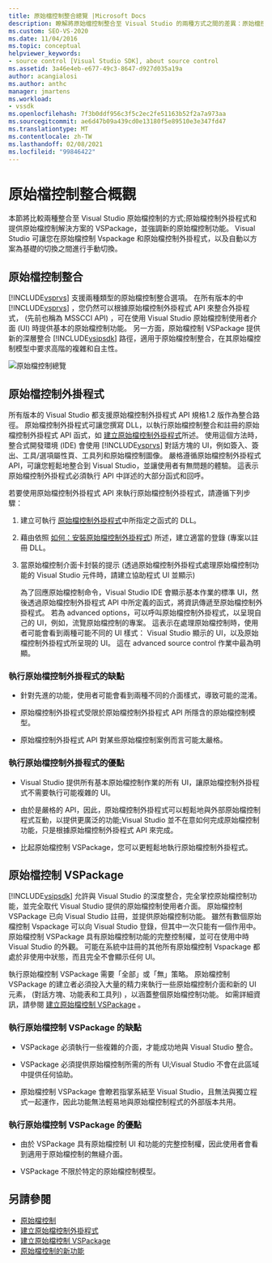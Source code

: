 ```yaml
---
title: 原始檔控制整合總覽 |Microsoft Docs
description: 瞭解將原始檔控制整合至 Visual Studio 的兩種方式之間的差異：原始檔控制外掛程式和 VSPackage。
ms.custom: SEO-VS-2020
ms.date: 11/04/2016
ms.topic: conceptual
helpviewer_keywords:
- source control [Visual Studio SDK], about source control
ms.assetid: 3a46e4eb-e677-49c3-8647-d927d035a19a
author: acangialosi
ms.author: anthc
manager: jmartens
ms.workload:
- vssdk
ms.openlocfilehash: 7f3b0ddf956c3f5c2ec2fe51163b52f2a7a973aa
ms.sourcegitcommit: ae6d47b09a439cd0e13180f5e89510e3e347fd47
ms.translationtype: MT
ms.contentlocale: zh-TW
ms.lasthandoff: 02/08/2021
ms.locfileid: "99846422"
---
```

# <a name="source-control-integration-overview"></a>原始檔控制整合概觀
本節將比較兩種整合至 Visual Studio 原始檔控制的方式;原始檔控制外掛程式和提供原始檔控制解決方案的 VSPackage，並強調新的原始檔控制功能。 Visual Studio 可讓您在原始檔控制 Vspackage 和原始檔控制外掛程式，以及自動以方案為基礎的切換之間進行手動切換。

## <a name="source-control-integration"></a>原始檔控制整合
 [!INCLUDE[vsprvs](../../code-quality/includes/vsprvs_md.md)] 支援兩種類型的原始檔控制整合選項。 在所有版本的中 [!INCLUDE[vsprvs](../../code-quality/includes/vsprvs_md.md)] ，您仍然可以根據原始檔控制外掛程式 API 來整合外掛程式， (先前也稱為 MSSCCI API) ，可在使用 Visual Studio 原始檔控制使用者介面 (UI) 時提供基本的原始檔控制功能。 另一方面，原始檔控制 VSPackage 提供新的深層整合 [!INCLUDE[vsipsdk](../../extensibility/includes/vsipsdk_md.md)] 路徑，適用于原始檔控制整合，在其原始檔控制模型中要求高階的複雜和自主性。

 ![原始檔控制總覽](../../extensibility/internals/media/sourcectnrloverview.gif "SourceCtnrlOverview")

## <a name="source-control-plug-in"></a>原始檔控制外掛程式
 所有版本的 Visual Studio 都支援原始檔控制外掛程式 API 規格1.2 版作為整合路徑。 原始檔控制外掛程式可讓您撰寫 DLL，以執行原始檔控制整合和註冊的原始檔控制外掛程式 API 函式，如 [建立原始檔控制外掛程式](../../extensibility/internals/creating-a-source-control-plug-in.md)所述。 使用這個方法時，整合式開發環境 (IDE) 會使用 [!INCLUDE[vsprvs](../../code-quality/includes/vsprvs_md.md)] 對話方塊的 UI，例如簽入、簽出、工具/選項屬性頁、工具列和原始檔控制圖像。 嚴格遵循原始檔控制外掛程式 API，可讓您輕鬆地整合到 Visual Studio，並讓使用者有無問題的體驗。 這表示原始檔控制外掛程式必須執行 API 中詳述的大部分函式和回呼。

 若要使用原始檔控制外掛程式 API 來執行原始檔控制外掛程式，請遵循下列步驟：

1. 建立可執行 [原始檔控制外掛程式](../../extensibility/source-control-plug-ins.md)中所指定之函式的 DLL。

2. 藉由依照 [如何：安裝原始檔控制外掛程式](../../extensibility/internals/how-to-install-a-source-control-plug-in.md)) 所述，建立適當的登錄 (專案以註冊 DLL。

3. 當原始檔控制介面卡封裝的提示 (透過原始檔控制外掛程式處理原始檔控制功能的 Visual Studio 元件時，請建立協助程式 UI 並顯示) 

   為了回應原始檔控制命令，Visual Studio IDE 會顯示基本作業的標準 UI，然後透過原始檔控制外掛程式 API 中所定義的函式，將資訊傳遞至原始檔控制外掛程式。 若為 advanced options，可以呼叫原始檔控制外掛程式，以呈現自己的 UI，例如，流覽原始檔控制的專案。 這表示在處理原始檔控制時，使用者可能會看到兩種可能不同的 UI 樣式： Visual Studio 顯示的 UI，以及原始檔控制外掛程式所呈現的 UI。 這在 advanced source control 作業中最為明顯。

### <a name="drawbacks-to-implementing-a-source-control-plug-in"></a>執行原始檔控制外掛程式的缺點

- 針對先進的功能，使用者可能會看到兩種不同的介面樣式，導致可能的混淆。

- 原始檔控制外掛程式受限於原始檔控制外掛程式 API 所隱含的原始檔控制模型。

- 原始檔控制外掛程式 API 對某些原始檔控制案例而言可能太嚴格。

### <a name="advantages-to-implementing-a-source-control-plug-in"></a>執行原始檔控制外掛程式的優點

- Visual Studio 提供所有基本原始檔控制作業的所有 UI，讓原始檔控制外掛程式不需要執行可能複雜的 UI。

- 由於是嚴格的 API，因此，原始檔控制外掛程式可以輕鬆地與外部原始檔控制程式互動，以提供更廣泛的功能;Visual Studio 並不在意如何完成原始檔控制功能，只是根據原始檔控制外掛程式 API 來完成。

- 比起原始檔控制 VSPackage，您可以更輕鬆地執行原始檔控制外掛程式。

## <a name="source-control-vspackage"></a>原始檔控制 VSPackage
 [!INCLUDE[vsipsdk](../../extensibility/includes/vsipsdk_md.md)] 允許與 Visual Studio 的深度整合，完全掌控原始檔控制功能，並完全取代 Visual Studio 提供的原始檔控制使用者介面。 原始檔控制 VSPackage 已向 Visual Studio 註冊，並提供原始檔控制功能。 雖然有數個原始檔控制 Vspackage 可以向 Visual Studio 登錄，但其中一次只能有一個作用中。 原始檔控制 VSPackage 具有原始檔控制功能的完整控制權，並可在使用中時 Visual Studio 的外觀。 可能在系統中註冊的其他所有原始檔控制 Vspackage 都處於非使用中狀態，而且完全不會顯示任何 UI。

 執行原始檔控制 VSPackage 需要「全部」或「無」策略。 原始檔控制 VSPackage 的建立者必須投入大量的精力來執行一些原始檔控制介面和新的 UI 元素， (對話方塊、功能表和工具列) ，以涵蓋整個原始檔控制功能。 如需詳細資訊，請參閱 [建立原始檔控制 VSPackage](../../extensibility/internals/creating-a-source-control-vspackage.md) 。

### <a name="drawbacks-to-implementing-a-source-control-vspackage"></a>執行原始檔控制 VSPackage 的缺點

- VSPackage 必須執行一些複雜的介面，才能成功地與 Visual Studio 整合。

- VSPackage 必須提供原始檔控制所需的所有 UI;Visual Studio 不會在此區域中提供任何協助。

- 原始檔控制 VSPackage 會瞭若指掌系結至 Visual Studio，且無法與獨立程式一起運作，因此功能無法輕易地與原始檔控制程式的外部版本共用。

### <a name="advantages-to-implementing-a-source-control-vspackage"></a>執行原始檔控制 VSPackage 的優點

- 由於 VSPackage 具有原始檔控制 UI 和功能的完整控制權，因此使用者會看到適用于原始檔控制的無縫介面。

- VSPackage 不限於特定的原始檔控制模型。

## <a name="see-also"></a>另請參閱
- [原始檔控制](../../extensibility/internals/source-control.md)
- [建立原始檔控制外掛程式](../../extensibility/internals/creating-a-source-control-plug-in.md)
- [建立原始檔控制 VSPackage](../../extensibility/internals/creating-a-source-control-vspackage.md)
- [原始檔控制的新功能](../../extensibility/internals/what-s-new-in-source-control.md)
